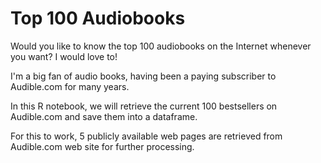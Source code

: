 # Top 100 Audiobooks

Would you like to know the top 100 audiobooks on the Internet whenever you want? I would love to!

I'm a big fan of audio books, having been a paying subscriber to Audible.com for many years.

In this R notebook, we will retrieve the current 100 bestsellers on Audible.com and save them into a dataframe.

For this to work, 5 publicly available web pages are retrieved from Audible.com web site for further processing.
